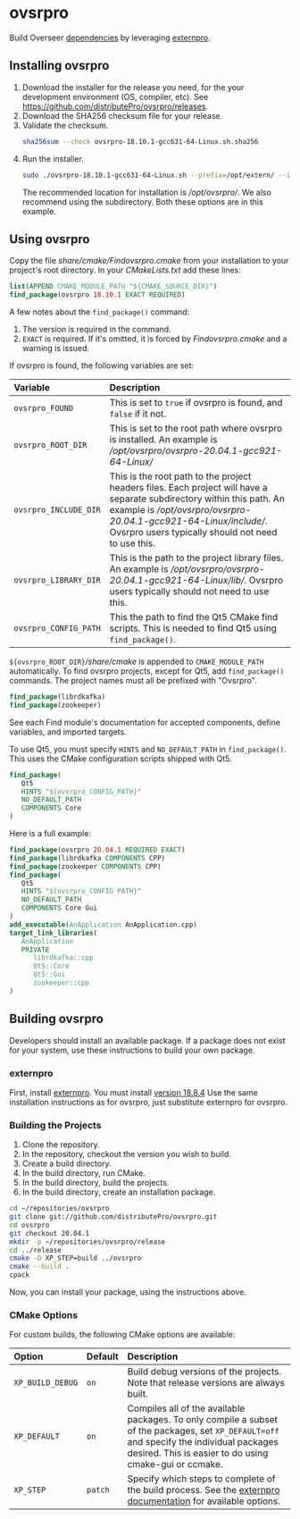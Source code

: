 # ovsrpro

Build Overseer [dependencies](projects/README.md) by leveraging
[externpro](https://github.com/smanders/externpro).

## Installing ovsrpro

1. Download the installer for the release you need, for the your development
   environment (OS, compiler, etc). See
   <https://github.com/distributePro/ovsrpro/releases>.
1. Download the SHA256 checksum file for your release.
1. Validate the checksum.
   ```bash
   sha256sum --check ovsrpro-18.10.1-gcc631-64-Linux.sh.sha256
   ```
1. Run the installer.
   ```bash
   sudo ./ovsrpro-18.10.1-gcc631-64-Linux.sh --prefix=/opt/extern/ --include-subdir
   ```
   The recommended location for installation is */opt/ovsrpro/*. We also
   recommend using the subdirectory. Both these options are in this example.

## Using ovsrpro

Copy the file *share/cmake/Findovsrpro.cmake* from your installation to your
project's root directory. In your *CMakeLists.txt* add these lines:

```cmake
list(APPEND CMAKE_MODULE_PATH "${CMAKE_SOURCE_DIR}")
find_package(ovsrpro 18.10.1 EXACT REQUIRED)
```

A few notes about the `find_package()` command:

1. The version is required in the command.
1. `EXACT` is required. If it's omitted, it is forced by *Findovsrpro.cmake*
   and a warning is issued.

If ovsrpro is found, the following variables are set:

<!-- markdownlint-disable MD013 -->
| Variable | Description |
|:---|:---|
| `ovsrpro_FOUND` | This is set to `true` if ovsrpro is found, and `false` if it not. |
| `ovsrpro_ROOT_DIR` | This is set to the root path where ovsrpro is installed. An example is */opt/ovsrpro/ovsrpro-20.04.1-gcc921-64-Linux/* |
| `ovsrpro_INCLUDE_DIR` | This is the root path to the project headers files. Each project will have a separate subdirectory within this path. An example is */opt/ovsrpro/ovsrpro-20.04.1-gcc921-64-Linux/include/*. Ovsrpro users typically should not need to use this. |
| `ovsrpro_LIBRARY_DIR` | This is the path to the project library files. An example is */opt/ovsrpro/ovsrpro-20.04.1-gcc921-64-Linux/lib/*. Ovsrpro users typically should not need to use this. |
| `ovsrpro_CONFIG_PATH` | This the path to find the Qt5 CMake find scripts. This is needed to find Qt5 using `find_package()`. |
<!-- markdownlint-disable MD013 -->

`${ovsrpro_ROOT_DIR}`*/share/cmake* is appended to `CMAKE_MODULE_PATH`
automatically. To find ovsrpro projects, except for Qt5, add `find_package()`
commands. The project names must all be prefixed with "Ovsrpro".

```cmake
find_package(librdkafka)
find_package(zookeeper)
```

See each Find module's documentation for accepted components, define variables,
and imported targets.

To use Qt5, you must specify `HINTS` and `NO_DEFAULT_PATH` in `find_package()`.
This uses the CMake configuration scripts shipped with Qt5.

```cmake
find_package(
   Qt5
   HINTS "${ovsrpro_CONFIG_PATH}"
   NO_DEFAULT_PATH
   COMPONENTS Core
)
```

Here is a full example:

```cmake
find_package(ovsrpro 20.04.1 REQUIRED EXACT)
find_package(librdkafka COMPONENTS CPP)
find_package(zookeeper COMPONENTS CPP)
find_package(
   Qt5
   HINTS "${ovsrpro_CONFIG_PATH}"
   NO_DEFAULT_PATH
   COMPONENTS Core Gui
)
add_executable(AnApplication AnApplication.cpp)
target_link_libraries(
   AnApplication
   PRIVATE
      librdkafka::cpp
      Qt5::Core
      Qt5::Gui
      zookeeper::cpp
)
```

## Building ovsrpro

Developers should install an available package. If a package does not exist for
your system, use these instructions to build your own package.

### externpro

First, install [externpro](https://github.com/smanders/externpro). You must
install [version 18.8.4](https://github.com/smanders/externpro/releases/tag/18.08.4)
Use the same installation instructions as for ovsrpro, just substitute externpro
for ovsrpro.

### Building the Projects

1. Clone the repository.
1. In the repository, checkout the version you wish to build.
1. Create a build directory.
1. In the build directory, run CMake.
1. In the build directory, build the projects.
1. In the build directory, create an installation package.

```bash
cd ~/repositories/ovsrpro
git clone git://github.com/distributePro/ovsrpro.git
cd ovsrpro
git checkout 20.04.1
mkdir -p ~/repositories/ovsrpro/release
cd ../release
cmake -D XP_STEP=build ../ovsrpro
cmake --build .
cpack
```

Now, you can install your package, using the instructions above.

### CMake Options

For custom builds, the following CMake options are available:

<!-- markdownlint-disable MD013 -->
| Option | Default | Description |
|:---|:---|:---|
| `XP_BUILD_DEBUG` | `on` | Build debug versions of the projects. Note that release versions are always built. |
| `XP_DEFAULT` | `on` | Compiles all of the available packages. To only compile a subset of the packages, set `XP_DEFAULT=off` and specify the individual packages desired. This is easier to do using cmake-gui or ccmake. |
| `XP_STEP` | `patch` | Specify which steps to complete of the build process. See the [externpro documentation](https://github.com/smanders/externpro/blob/master/README.md) for available options. |
<!-- markdownlint-enable MD013 -->
